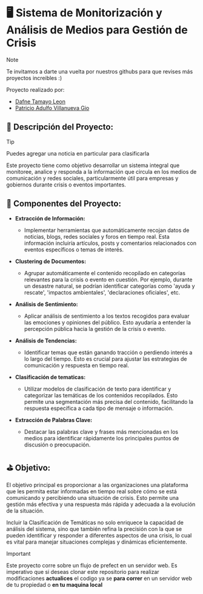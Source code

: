 # 🖥️ Sistema de Monitorización y Análisis de Medios para Gestión de Crisis
>[!note]
> Te invitamos a darte una vuelta por nuestros githubs para que revises más proyectos increibles :)

Proyecto realizado por:
- <a href='https://github.com/dafnetamayo'>Dafne Tamayo Leon</a> 
- <a href='https://github.com/ioSoyPato/'>Patricio Adulfo Villanueva Gio</a> 

## 🔎 Descripción del Proyecto:
>[!TIP]
> Puedes agregar una noticia en particular para clasificarla

Este proyecto tiene como objetivo desarrollar un sistema integral que monitoree, analice y responda a la información que circula en los medios de comunicación y redes sociales, particularmente útil para empresas y gobiernos durante crisis o eventos importantes.

## 🧩 Componentes del Proyecto:
- __Extracción de Información:__

    - Implementar herramientas que automáticamente recojan datos de noticias, blogs, redes sociales y foros en tiempo real. Esta información incluiría artículos, posts y comentarios relacionados con eventos específicos o temas de interés.
- __Clustering de Documentos:__

    - Agrupar automáticamente el contenido recopilado en categorías relevantes para la crisis o evento en cuestión. Por ejemplo, durante un desastre natural, se podrían identificar categorías como 'ayuda y rescate', 'impactos ambientales', 'declaraciones oficiales', etc.

- __Análisis de Sentimiento:__

    - Aplicar análisis de sentimiento a los textos recogidos para evaluar las emociones y opiniones del público. Esto ayudaría a entender la percepción pública hacia la gestión de la crisis o evento.

- __Análisis de Tendencias:__

    - Identificar temas que están ganando tracción o perdiendo interés a lo largo del tiempo. Esto es crucial para ajustar las estrategias de comunicación y respuesta en tiempo real.

- __Clasificación de tematicas:__

    - Utilizar modelos de clasificación de texto para identificar y categorizar las temáticas de los contenidos recopilados. Esto permite una segmentación más precisa del contenido, facilitando la respuesta específica a cada tipo de mensaje o información.
- __Extracción de Palabras Clave:__

    - Destacar las palabras clave y frases más mencionadas en los medios para identificar rápidamente los principales puntos de discusión o preocupación.

## ⛳ Objetivo:
El objetivo principal es proporcionar a las organizaciones una plataforma que les permita estar informadas en tiempo real sobre cómo se está comunicando y percibiendo una situación de crisis. Esto permite una gestión más efectiva y una respuesta más rápida y adecuada a la evolución de la situación.

Incluir la Clasificación de Temáticas no solo enriquece la capacidad de análisis del sistema, sino que también refina la precisión con la que se pueden identificar y responder a diferentes aspectos de una crisis, lo cual es vital para manejar situaciones complejas y dinámicas eficientemente.


>[!IMPORTANT]
> Este proyecto corre sobre un flujo de prefect en un servidor web. Es imperativo que si deseas clonar este repositorio para realizar modificaciones __actualices__ el codigo ya se __para correr__ en un servidor web de tu propiedad o __en tu maquina local__
